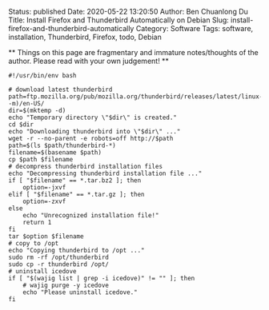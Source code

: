 Status: published
Date: 2020-05-22 13:20:50
Author: Ben Chuanlong Du
Title: Install Firefox and Thunderbird Automatically on Debian
Slug: install-firefox-and-thunderbird-automatically
Category: Software
Tags: software, installation, Thunderbird, Firefox, todo, Debian

**
Things on this page are
fragmentary and immature notes/thoughts of the author.
Please read with your own judgement!
**


    #!/usr/bin/env bash

    # download latest thunderbird
    path=ftp.mozilla.org/pub/mozilla.org/thunderbird/releases/latest/linux-$(uname -m)/en-US/
    dir=$(mktemp -d)
    echo "Temporary directory \"$dir\" is created."
    cd $dir
    echo "Downloading thunderbird into \"$dir\" ..."
    wget -r --no-parent -e robots=off http://$path
    path=$(ls $path/thunderbird-*)
    filename=$(basename $path)
    cp $path $filename
    # decompress thunderbird installation files
    echo "Decompressing thunderbird installation file ..."
    if [ "$filename" == *.tar.bz2 ]; then
        option=-jxvf
    elif [ "$filename" == *.tar.gz ]; then
        option=-zxvf
    else
        echo "Unrecognized installation file!"
        return 1
    fi
    tar $option $filename
    # copy to /opt
    echo "Copying thunderbird to /opt ..."
    sudo rm -rf /opt/thunderbird
    sudo cp -r thunderbird /opt/
    # uninstall icedove
    if [ "$(wajig list | grep -i icedove)" != "" ]; then
        # wajig purge -y icedove
        echo "Please uninstall icedove."
    fi
